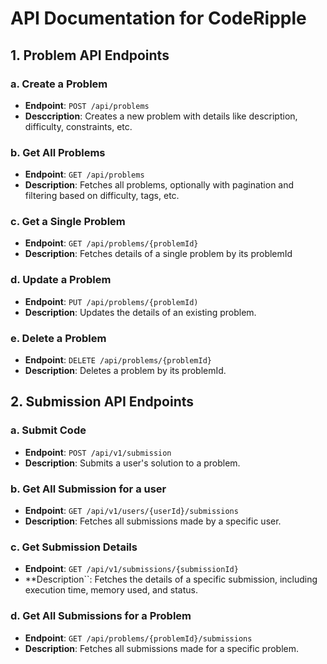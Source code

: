 # API Documentation for CodeRipple

## 1. Problem API Endpoints

### **a. Create a Problem**
- **Endpoint**: `POST /api/problems`
- **Desccription**: Creates a new problem with details like description, difficulty, constraints, etc.

### **b. Get All Problems**
- **Endpoint**: `GET /api/problems`
- **Description**: Fetches all problems, optionally with pagination and filtering based on difficulty, tags, etc.

### **c. Get a Single Problem**
- **Endpoint**: `GET /api/problems/{problemId}`
- **Description**: Fetches details of a single problem by its problemId

### **d. Update a Problem**
- **Endpoint**: `PUT /api/problems/{problemId)`
- **Description**: Updates the details of an existing problem.

### **e. Delete a Problem**
- **Endpoint**: `DELETE /api/problems/{problemId}`
- **Description**: Deletes a problem by its problemId.

## 2. Submission API Endpoints

### **a. Submit Code**
- **Endpoint**: `POST /api/v1/submission`
- **Description**: Submits a user's solution to a problem.

### **b. Get All Submission for a user**
- **Endpoint**: `GET /api/v1/users/{userId}/submissions`
- **Description**: Fetches all submissions made by a specific user.
  
### **c. Get Submission Details**
- **Endpoint**: `GET /api/v1/submissions/{submissionId}`
- **Description``: Fetches the details of a specific submission, including execution time, memory used, and status.

### **d. Get All Submissions for a Problem**
- **Endpoint**: `GET /api/problems/{problemId}/submissions`
- **Description**: Fetches all submissions made for a specific problem.
